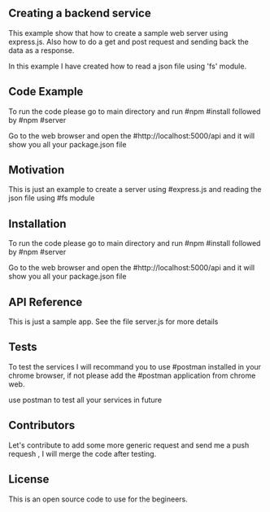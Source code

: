 ## Creating a backend service

This example show that how to create a sample web server using express.js. Also how to do a get and post request and sending back the data as a response.

In this example I have created how to read a json file using 'fs' module.


## Code Example

To run the code please go to main directory and run #npm #install followed by #npm #server

Go to the web browser and open the #http://localhost:5000/api and it will show you all your package.json file 

## Motivation

This is just an example to create a server using #express.js and reading the json file using #fs module

## Installation

To run the code please go to main directory and run #npm #install followed by #npm #server

Go to the web browser and open the #http://localhost:5000/api and it will show you all your package.json file 


## API Reference

This is just a sample app. See the file server.js for more details

## Tests

To test the services I will recommand you to use #postman installed in your chrome browser, if not please add the #postman application from chrome web.

use postman to test all your services in future

## Contributors

Let's contribute to add some more generic request and send me a push requesh , I will merge the code after testing.

## License

This is an open source code to use for the begineers.
